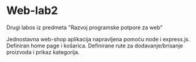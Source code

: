 # Web-lab2
Drugi labos iz predmeta "Razvoj programske potpore za web"

Jednostavna web-shop aplikacija napravljena pomoću node i express.js.
Definiran home page i košarica.
Definirane rute za dodavanje/brisanje proizvoda i prikaz kategorija.
